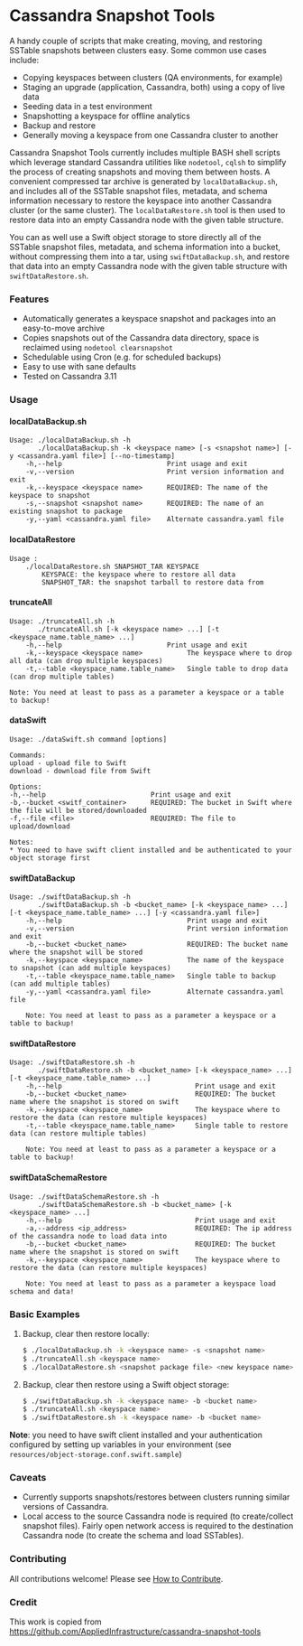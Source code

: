 # Cassandra Snapshot Tools 

A handy couple of scripts that make creating, moving, and restoring SSTable snapshots between clusters easy.  Some common use cases include:
* Copying keyspaces between clusters (QA environments, for example)
* Staging an upgrade (application, Cassandra, both) using a copy of live data
* Seeding data in a test environment
* Snapshotting a keyspace for offline analytics
* Backup and restore
* Generally moving a keyspace from one Cassandra cluster to another

Cassandra Snapshot Tools currently includes multiple BASH shell scripts which leverage standard Cassandra utilities like `nodetool`, `cqlsh` to simplify the process of creating snapshots and moving them between hosts.  A convenient compressed tar archive is generated by `localDataBackup.sh`, and includes all of the SSTable snapshot files, metadata, and schema information necessary to restore the keyspace into another Cassandra cluster (or the same cluster).  The `localDataRestore.sh` tool is then used to restore data into an empty Cassandra node with the given table structure.

You can as well use a Swift object storage to store directly all of the SSTable snapshot files, metadata, and schema information into a bucket, without compressing them into a tar, using `swiftDataBackup.sh`, and restore that data into an empty Cassandra node with the given table structure with `swiftDataRestore.sh`.

### Features
* Automatically generates a keyspace snapshot and packages into an easy-to-move archive
* Copies snapshots out of the Cassandra data directory, space is reclaimed using `nodetool clearsnapshot`
* Schedulable using Cron (e.g. for scheduled backups)
* Easy to use with sane defaults
* Tested on Cassandra 3.11

### Usage
#### localDataBackup.sh

    Usage: ./localDataBackup.sh -h
           ./localDataBackup.sh -k <keyspace name> [-s <snapshot name>] [-y <cassandra.yaml file>] [--no-timestamp]
        -h,--help                          Print usage and exit
        -v,--version                       Print version information and exit
        -k,--keyspace <keyspace name>      REQUIRED: The name of the keyspace to snapshot
        -s,--snapshot <snapshot name>      REQUIRED: The name of an existing snapshot to package
        -y,--yaml <cassandra.yaml file>    Alternate cassandra.yaml file

#### localDataRestore

    Usage : 
        ./localDataRestore.sh SNAPSHOT_TAR KEYSPACE
            KEYSPACE: the keyspace where to restore all data
            SNAPSHOT_TAR: the snapshot tarball to restore data from

#### truncateAll

    Usage: ./truncateAll.sh -h
           ./truncateAll.sh [-k <keyspace name> ...] [-t <keyspace_name.table_name> ...]
        -h,--help                          Print usage and exit
        -k,--keyspace <keyspace name>           The keyspace where to drop all data (can drop multiple keyspaces)
        -t,--table <keyspace_name.table_name>   Single table to drop data (can drop multiple tables)

    Note: You need at least to pass as a parameter a keyspace or a table to backup!

#### dataSwift

    Usage: ./dataSwift.sh command [options]

    Commands:
    upload - upload file to Swift
    download - download file from Swift

    Options:
    -h,--help                          Print usage and exit
    -b,--bucket <switf_container>      REQUIRED: The bucket in Swift where the file will be stored/downloaded
    -f,--file <file>                   REQUIRED: The file to upload/download

    Notes:
    * You need to have swift client installed and be authenticated to your object storage first

#### swiftDataBackup

    Usage: ./swiftDataBackup.sh -h
           ./swiftDataBackup.sh -b <bucket_name> [-k <keyspace_name> ...] [-t <keyspace_name.table_name> ...] [-y <cassandra.yaml file>]
        -h,--help                               Print usage and exit
        -v,--version                            Print version information and exit
        -b,--bucket <bucket_name>               REQUIRED: The bucket name where the snapshot will be stored
        -k,--keyspace <keyspace_name>           The name of the keyspace to snapshot (can add multiple keyspaces)
        -t,--table <keyspace_name.table_name>   Single table to backup (can add multiple tables)
        -y,--yaml <cassandra.yaml file>         Alternate cassandra.yaml file

        Note: You need at least to pass as a parameter a keyspace or a table to backup!

#### swiftDataRestore

    Usage: ./swiftDataRestore.sh -h
           ./swiftDataRestore.sh -b <bucket_name> [-k <keyspace_name> ...] [-t <keyspace_name.table_name> ...]
        -h,--help                                 Print usage and exit
        -b,--bucket <bucket_name>                 REQUIRED: The bucket name where the snapshot is stored on swift
        -k,--keyspace <keyspace_name>             The keyspace where to restore the data (can restore multiple keyspaces)
        -t,--table <keyspace_name.table_name>     Single table to restore data (can restore multiple tables)

        Note: You need at least to pass as a parameter a keyspace or a table to backup!

#### swiftDataSchemaRestore

    Usage: ./swiftDataSchemaRestore.sh -h
           ./swiftDataSchemaRestore.sh -b <bucket_name> [-k <keyspace_name> ...]
        -h,--help                                 Print usage and exit
        -a,--address <ip_address>                 REQUIRED: The ip address of the cassandra node to load data into
        -b,--bucket <bucket_name>                 REQUIRED: The bucket name where the snapshot is stored on swift
        -k,--keyspace <keyspace_name>             The keyspace where to restore the data (can restore multiple keyspaces)

        Note: You need at least to pass as a parameter a keyspace load schema and data!

### Basic Examples

1. Backup, clear then restore locally:

    ```sh
    $ ./localDataBackup.sh -k <keyspace name> -s <snapshot name>
    $ ./truncateAll.sh <keyspace name> 
    $ ./localDataRestore.sh <snapshot package file> <new keyspace name>
    ```

2. Backup, clear then restore using a Swift object storage:

    ```sh
    $ ./swiftDataBackup.sh -k <keyspace name> -b <bucket name>
    $ ./truncateAll.sh <keyspace name> 
    $ ./swiftDataRestore.sh -k <keyspace name> -b <bucket name>
    ```

**Note**: you need to have swift client installed and your authentication configured by setting up variables in your environment (see `resources/object-storage.conf.swift.sample`)

### Caveats
* Currently supports snapshots/restores between clusters running similar versions of Cassandra.
* Local access to the source Cassandra node is required (to create/collect snapshot files).  Fairly open network access is required to the destination Cassandra node (to create the schema and load SSTables).

### Contributing
All contributions welcome!  Please see [How to Contribute](CONTRIBUTING.md).

### Credit

This work is copied from https://github.com/AppliedInfrastructure/cassandra-snapshot-tools
